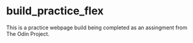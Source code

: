 # build_practice_flex

This is a practice webpage build being completed as an assingment from The Odin Project. 